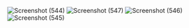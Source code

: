 ![Screenshot (544)](https://github.com/priyankamanna21/ToDoList/assets/141163514/035e0211-9117-4476-84e6-b2da211dbcd7)
![Screenshot (547)](https://github.com/priyankamanna21/ToDoList/assets/141163514/04ff3051-317b-4a18-9f44-85bcd18315f8)
![Screenshot (546)](https://github.com/priyankamanna21/ToDoList/assets/141163514/53f3b145-12f0-4280-a1d5-4c16a2b704bb)
![Screenshot (545)](https://github.com/priyankamanna21/ToDoList/assets/141163514/8feab8d7-0853-48b0-b04f-fc3e44332d97)
